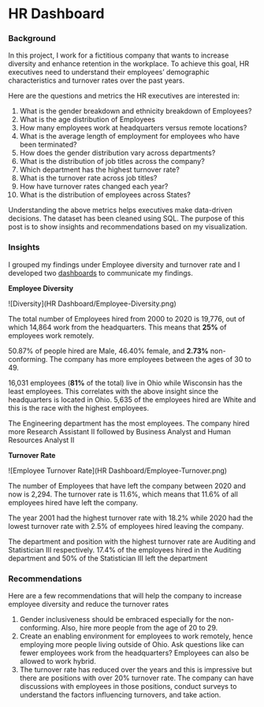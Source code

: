 # HR Dashboard

### Background
In this project, I work for a fictitious company that wants to increase diversity and enhance retention in the workplace. 
To achieve this goal, HR executives need to understand their employees’ demographic characteristics and turnover rates over the past years. 

Here are the questions and metrics the HR executives are interested in:
1. What is the gender breakdown and ethnicity breakdown of Employees?
2. What is the age distribution of Employees
3. How many employees work at headquarters versus remote locations?
4. What is the average length of employment for employees who have been terminated?
5. How does the gender distribution vary across departments?
6. What is the distribution of job titles across the company?
7. Which department has the highest turnover rate?
8. What is the turnover rate across job titles?
9. How have turnover rates changed each year?
10. What is the distribution of employees across States?

Understanding the above metrics helps executives make data-driven decisions. The dataset has been cleaned using SQL.
The purpose of this post is to show insights and recommendations based on my visualization.

### Insights
I grouped my findings under Employee diversity and turnover rate and I developed two [dashboards](https://github.com/eyitayo22/Human-Resource-Dashboard/tree/main/HR%20Dashboard) to communicate my findings.

**Employee Diversity**

![Diversity](HR Dashboard/Employee-Diversity.png)

The total number of Employees hired from 2000 to 2020 is 19,776, out of which 14,864 work from the headquarters. This means that **25%** of employees work remotely.

50.87% of people hired are Male, 46.40% female, and **2.73%** non-conforming. The company has more employees between the ages of 30 to 49.

16,031 employees (**81%** of the total) live in Ohio while Wisconsin has the least employees. This correlates with the above insight since the headquarters is located in Ohio. 5,635 of the employees hired are White and this is the race with the highest employees.

The Engineering department has the most employees. The company hired more Research Assistant II followed by Business Analyst and Human Resources Analyst II

**Turnover Rate**

![Employee Turnover Rate](HR Dashboard/Employee-Turnover.png)

The number of Employees that have left the company between 2020 and now is 2,294. The turnover rate is 11.6%, which means that 11.6% of all employees hired have left the company.

The year 2001 had the highest turnover rate with 18.2% while 2020 had the lowest turnover rate with 2.5% of employees hired leaving the company.

The department and position with the highest turnover rate are Auditing and Statistician III respectively. 17.4% of the employees hired in the Auditing department and 50% of the Statistician III left the department

### Recommendations
Here are a few recommendations that will help the company to increase employee diversity and reduce the turnover rates

1. Gender inclusiveness should be embraced especially for the non-conforming. Also, hire more people from the age of 20 to 29.
2. Create an enabling environment for employees to work remotely, hence employing more people living outside of Ohio. Ask questions like can fewer employees work from the headquarters? Employees can also be allowed to work hybrid.
3. The turnover rate has reduced over the years and this is impressive but there are positions with over 20% turnover rate. The company can have discussions with employees in those positions, conduct surveys to understand the factors influencing turnovers, and take action.
